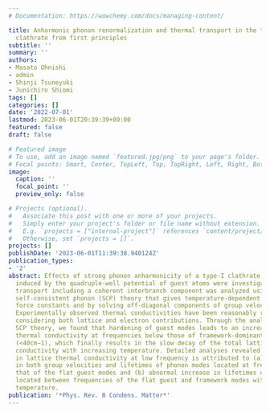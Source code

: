 ```yaml
---
# Documentation: https://wowchemy.com/docs/managing-content/

title: Anharmonic phonon renormalization and thermal transport in the type-I Ba$_8$Ga$_{16}$Sn$_{30}$
  clathrate from first principles
subtitle: ''
summary: ''
authors:
- Masato Ohnishi
- admin
- Shinji Tsuneyuki
- Junichiro Shiomi
tags: []
categories: []
date: '2022-07-01'
lastmod: 2023-06-01T20:39:39+09:00
featured: false
draft: false

# Featured image
# To use, add an image named `featured.jpg/png` to your page's folder.
# Focal points: Smart, Center, TopLeft, Top, TopRight, Left, Right, BottomLeft, Bottom, BottomRight.
image:
  caption: ''
  focal_point: ''
  preview_only: false

# Projects (optional).
#   Associate this post with one or more of your projects.
#   Simply enter your project's folder or file name without extension.
#   E.g. `projects = ["internal-project"]` references `content/project/deep-learning/index.md`.
#   Otherwise, set `projects = []`.
projects: []
publishDate: '2023-06-01T11:39:38.940124Z'
publication_types:
- '2'
abstract: Effects of strong phonon anharmonicity of a type-I clathrate Ba8Ga16Sn30
  induced by the quadruple-well potential of guest atoms were investigated. Phonon
  transport including a coherent interbranch component was analyzed using a first-principles-based
  self-consistent phonon (SCP) theory that gives temperature-dependent harmonic interatomic
  force constants and by solving off-diagonal components of group velocity operator.
  Experimentally observed thermal conductivities have been reasonably reproduced by
  considering both lattice and electron contributions. Through the analysis with the
  SCP theory, we found that hardening of guest modes leads to an increase in lattice
  thermal conductivity at frequencies below those of framework-dominant flat modes
  (<40cm−1), which finally results in the slow decay of the total lattice thermal
  conductivity with increasing temperature. Detailed analyses revealed that the increase
  in lattice thermal conductivity at low frequency is attributed to (a) the increase
  in both group velocities and lifetimes of phonon modes located at frequencies below
  that of the flat guest modes and (b) abnormal increase in lifetimes of phonon modes
  located between frequencies of the flat guest and framework modes with increasing
  temperature.
publication: '*Phys. Rev. B Condens. Matter*'
---
```

